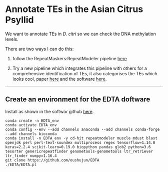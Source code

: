 # Annotate TEs in the Asian Citrus Psyllid

We want to annotate TEs in *D. citri* so we can check the DNA methylation levels.

There are two ways I can do this: 

1. follow the RepeatMaskers:RepeatModeler pipeline [here](https://github.com/RossLab/Sex-Specific_Methylation_P.citri/tree/master/Transposable_elements)

2. Try a new pipeline which integrates this pipeline with others for a comprehensive identification of TEs, it also categorises the TEs which looks cool, paper [here](https://genomebiology.biomedcentral.com/articles/10.1186/s13059-019-1905-y) and the software [here](https://github.com/oushujun/EDTA).

---

## Create an environment for the EDTA doftware

Install as shown in the softwar github [here](https://github.com/oushujun/EDTA).

    conda create -n EDTA_env
    conda activate EDTA_env
    conda config --env --add channels anaconda --add channels conda-forge --add channels bioconda
    conda install -n EDTA_env -y cd-hit repeatmodeler muscle mdust blast openjdk perl perl-text-soundex multiprocess regex tensorflow=1.14.0 keras=2.2.4 scikit-learn=0.19.0 biopython pandas glob2 python=3.6 tesorter genericrepeatfinder genometools-genometools ltr_retriever ltr_finder numpy=1.16.4
    git clone https://github.com/oushujun/EDTA
    ./EDTA/EDTA.pl